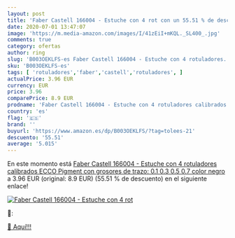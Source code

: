 ```yaml
---
layout: post
title: 'Faber Castell 166004 - Estuche con 4 rot con un 55.51 % de descuento'
date: 2020-07-01 13:47:07
image: 'https://m.media-amazon.com/images/I/41zEiI+mKQL._SL400_.jpg'
comments: true
category: ofertas
author: ring
slug: 'B003OEKLFS-es Faber Castell 166004 - Estuche con 4 rotuladores...'
sku: 'B003OEKLFS-es'
tags: [ 'rotuladores','faber','castell','rotuladores', ]
actualPrice: 3.96 EUR
currency: EUR
price: 3.96
comparePrice: 8.9 EUR
prodname: 'Faber Castell 166004 - Estuche con 4 rotuladores calibrados ECCO Pigment con grosores de trazo: 0.1  0.3  0.5  0.7  color negro'
country: 'es'
flag: '🇪🇸'
brand: ''
buyurl: 'https://www.amazon.es/dp/B003OEKLFS/?tag=tolees-21'
descuento: '55.51'
average: '5.015'
---
```


En este momento está [Faber Castell 166004 - Estuche con 4 rotuladores calibrados ECCO Pigment con grosores de trazo: 0.1  0.3  0.5  0.7  color negro](https://www.amazon.es/dp/B003OEKLFS/?tag=tolees-21) a 3.96 EUR (original: 8.9 EUR) (55.51 %  de descuento) en el siguiente enlace!

[![Faber Castell 166004 - Estuche con 4 rot](https://m.media-amazon.com/images/I/41zEiI+mKQL._SL400_.jpg)](https://www.amazon.es/dp/B003OEKLFS/?tag=tolees-21)

🔎:


[🛒 Aquí!!!](https://www.amazon.es/dp/B003OEKLFS/?tag=tolees-21)
